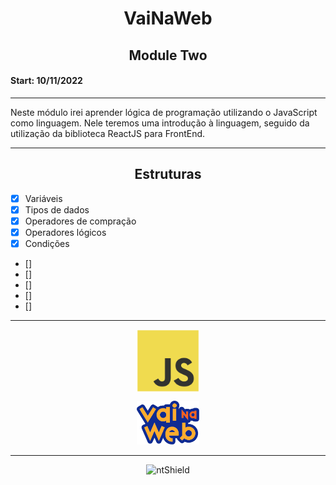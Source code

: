 <h1 align="center">
    VaiNaWeb
</h1>

<h2 align="center">
    Module Two
</h2>

<h4>Start: 10/11/2022</h4>

---

<p>
    Neste módulo irei aprender lógica de programação utilizando o JavaScript como linguagem. Nele teremos uma introdução à linguagem, seguido da utilização da biblioteca ReactJS para FrontEnd.
</p>

---

<h2 align="center">Estruturas</h2>

- [x] Variáveis
- [x] Tipos de dados
- [x] Operadores de compração
- [x] Operadores lógicos
- [x] Condições
- [] 
- [] 
- []
- []
- []

---
<p align="center">
    <img src="/Assets/Javascript.svg" width="100px" align="center">
</p>

<p align="center">
    <img src="/Assets/VaiNaWeb-Icon.svg" width="100px" >
</p>

---

<section align="center">
    <img src="https://img.shields.io/static/v1?label=Code&message=N-CCC&color=1C1C1C&style=for-the-badge&logo=GHOST" alt="ntShield">
</section>
